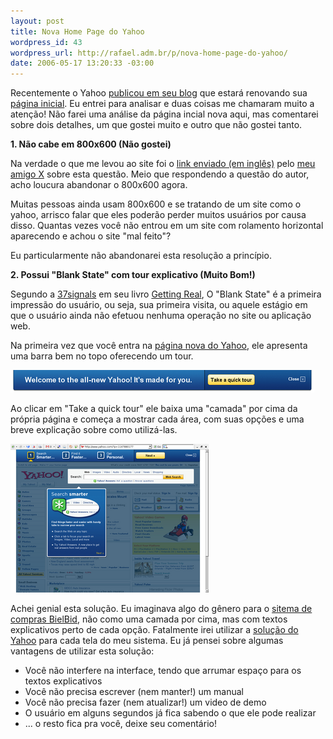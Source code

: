 ```yaml
--- 
layout: post
title: Nova Home Page do Yahoo
wordpress_id: 43
wordpress_url: http://rafael.adm.br/p/nova-home-page-do-yahoo/
date: 2006-05-17 13:20:33 -03:00
---
```

Recentemente o Yahoo <a target="_blank" title="Ver o post (nova janela)" href="http://www.ysearchblog.com/archives/000304.html">publicou em seu blog</a> que estará renovando sua <a title="Visitar o Preview (nova janela)" target="_blank" href="http://www.yahoo.com/preview">página inicial</a>. Eu entrei para analisar e duas coisas me chamaram muito a atenção! Não farei uma análise da página incial nova aqui, mas comentarei sobre dois detalhes, um que gostei muito e outro que não gostei tanto.

<strong>1. Não cabe em 800x600 (Não gostei)
</strong>

Na verdade o que me levou ao site foi o <a target="_blank" title="Ver o Post (nova janela)" href="http://www.skeymedia.com/programming/xhtml-and-css/is-it-time-to-abandon-800x600/index.html">link enviado (em inglês)</a>  pelo <a title="Visitar o blog do X (nova janela)" target="_blank" href="http://resistro.multiply.com/">meu amigo X</a> sobre esta questão. Meio que respondendo a questão do autor, acho loucura abandonar o 800x600 agora.

Muitas pessoas ainda usam 800x600 e se tratando de um site como o yahoo, arrisco falar que eles poderão perder muitos usuários por causa disso. Quantas vezes você não entrou em um site com rolamento horizontal aparecendo e achou o site "mal feito"?

Eu particularmente não abandonarei esta resolução a princípio.

<strong>2. Possui "Blank State" com tour explicativo (Muito Bom!)</strong>

Segundo a <a title="Visitar o site (nova janela)" target="_blank" href="http://37signals.com">37signals</a> em seu livro <a title="Visitar o site do livro (nova janela)" target="_blank" href="https://gettingreal.37signals.com/">Getting Real</a>, O "Blank State" é a primeira impressão do usuário, ou seja, sua primeira visita, ou aquele estágio em que o usuário ainda não efetuou nenhuma operação no site ou aplicação web.

Na primeira vez que você entra na <a target="_blank" title="Ver o preview (nova janela)" href="http://www.yahoo.com/preview">página nova do Yahoo</a>, ele apresenta uma barra bem no topo oferecendo um tour.

<img width="486" height="36" id="image42" alt="Yahoo Blank State- Toolbar" src="/wp-content/uploads/2006/05/yahho_blank_state-toolbar.png" />

Ao clicar em "Take a quick tour" ele baixa uma "camada" por cima da própria página e começa a mostrar cada área, com suas opções e uma breve explicação sobre como utilizá-las.

<img id="image44" alt="Yahoo Blank State- Screenshot" src="/wp-content/uploads/2006/05/yahoo_blank_state-full.png" />

Achei genial esta solução. Eu imaginava algo do gênero para o <a title="Visitar o site do BielBid (nova janela)" target="_blank" href="http://bielbid.com.br">sitema de compras BielBid</a>, não como uma camada por cima, mas com textos explicativos perto de cada opção. Fatalmente irei utilizar a <a title="Visitar o preview (nova janela)" target="_blank" href="http://www.yahoo.com/preview">solução do Yahoo</a> para cada tela do meu sistema.
Eu já pensei sobre algumas vantagens de utilizar esta solução:
<ul>
	<li>Você não interfere na interface, tendo que arrumar espaço para os textos explicativos</li>
	<li>Você não precisa escrever (nem manter!) um manual</li>
	<li>Você não precisa fazer (nem atualizar!) um video de demo</li>
	<li>O usuário em alguns segundos já fica sabendo o que ele pode realizar</li>
	<li>... o resto fica pra você, deixe seu comentário!</li>
</ul>

